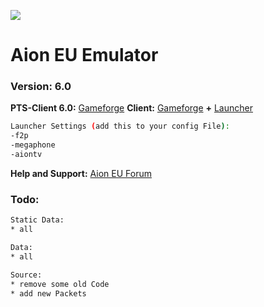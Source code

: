 ![](http://falke34.bplaced.net/Splash01.png)

# Aion EU Emulator
### Version: 6.0

**PTS-Client 6.0:** [Gameforge](http://dl.aion.gameforge.com/aion/client/20180806/2018-08-06_AION_Setup_PTS.exe)
**Client:** [Gameforge](https://de.aion.gameforge.com/website/download/) **+** [Launcher](https://github.com/AionGermany/aion-germany/blob/master/AL-Tools/AionLauncherEU_5.x.rar)

```sh
Launcher Settings (add this to your config File):
-f2p
-megaphone
-aiontv
```

**Help and Support:** [Aion EU Forum](http://falke34.bplaced.net)

### Todo:
```sh
Static Data:
* all
```

```sh
Data:
* all
```

```sh
Source:
* remove some old Code
* add new Packets
```
